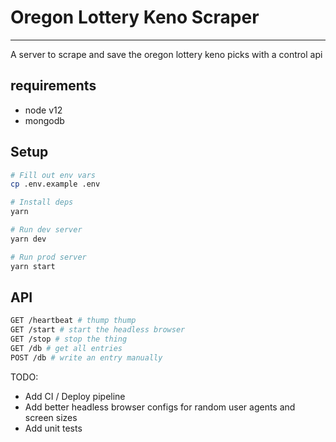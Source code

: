 # Oregon Lottery Keno Scraper
---
A server to scrape and save the oregon lottery keno picks with a control api

## requirements
- node v12
- mongodb

## Setup
```bash
# Fill out env vars
cp .env.example .env

# Install deps
yarn

# Run dev server
yarn dev

# Run prod server
yarn start

```

## API
```bash
GET /heartbeat # thump thump
GET /start # start the headless browser
GET /stop # stop the thing
GET /db # get all entries
POST /db # write an entry manually
```

TODO:
- Add CI / Deploy pipeline
- Add better headless browser configs for random user agents and screen sizes
- Add unit tests
